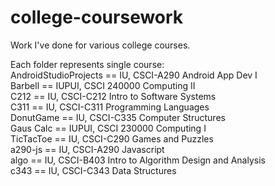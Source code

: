 # college-coursework
Work I've done for various college courses.

Each folder represents single course:  
  AndroidStudioProjects == IU, CSCI-A290 Android App Dev I  
  Barbell == IUPUI, CSCI 240000 Computing II  
  C212 == IU, CSCI-C212 Intro to Software Systems  
  C311 == IU, CSCI-C311 Programming Languages  
  DonutGame == IU, CSCI-C335 Computer Structures  
  Gaus Calc == IUPUI, CSCI 230000 Computing I  
  TicTacToe == IU, CSCI-C290 Games and Puzzles  
  a290-js == IU, CSCI-A290 Javascript  
  algo == IU, CSCI-B403 Intro to Algorithm Design and Analysis  
  c343 == IU, CSCI-C343 Data Structures  
